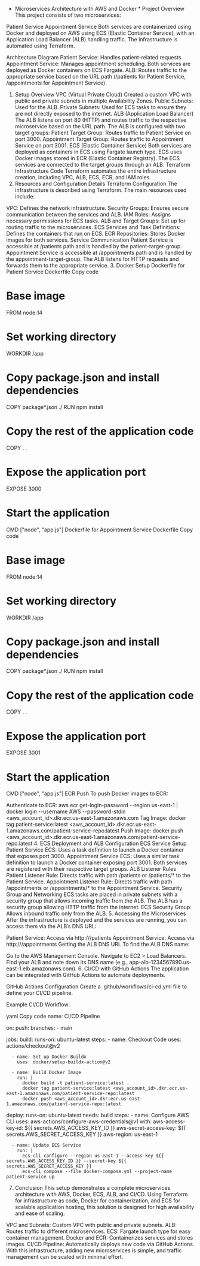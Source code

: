 * Microservices Architecture with AWS and Docker
       * Project Overview
This project consists of two microservices:

Patient Service
Appointment Service
Both services are containerized using Docker and deployed on AWS using ECS (Elastic Container Service), with an Application Load Balancer (ALB) handling traffic. The infrastructure is automated using Terraform.

Architecture Diagram
Patient Service: Handles patient-related requests.
Appointment Service: Manages appointment scheduling.
Both services are deployed as Docker containers on ECS Fargate.
ALB: Routes traffic to the appropriate service based on the URL path (/patients for Patient Service, /appointments for Appointment Service).
1. Setup Overview
VPC (Virtual Private Cloud)
Created a custom VPC with public and private subnets in multiple Availability Zones.
Public Subnets: Used for the ALB.
Private Subnets: Used for ECS tasks to ensure they are not directly exposed to the internet.
ALB (Application Load Balancer)
The ALB listens on port 80 (HTTP) and routes traffic to the respective microservice based on the URL path.
The ALB is configured with two target groups:
Patient Target Group: Routes traffic to Patient Service on port 3000.
Appointment Target Group: Routes traffic to Appointment Service on port 3001.
ECS (Elastic Container Service)
Both services are deployed as containers in ECS using Fargate launch type.
ECS uses Docker images stored in ECR (Elastic Container Registry).
The ECS services are connected to the target groups through an ALB.
Terraform Infrastructure Code
Terraform automates the entire infrastructure creation, including VPC, ALB, ECS, ECR, and IAM roles.
2. Resources and Configuration Details
Terraform Configuration
The infrastructure is described using Terraform. The main resources used include:

VPC: Defines the network infrastructure.
Security Groups: Ensures secure communication between the services and ALB.
IAM Roles: Assigns necessary permissions for ECS tasks.
ALB and Target Groups: Set up for routing traffic to the microservices.
ECS Services and Task Definitions: Defines the containers that run on ECS.
ECR Repositories: Stores Docker images for both services.
Service Communication
Patient Service is accessible at /patients path and is handled by the patient-target-group.
Appointment Service is accessible at /appointments path and is handled by the appointment-target-group.
The ALB listens for HTTP requests and forwards them to the appropriate service.
3. Docker Setup
Dockerfile for Patient Service
Dockerfile
Copy code
# Base image
FROM node:14

# Set working directory
WORKDIR /app

# Copy package.json and install dependencies
COPY package*.json ./
RUN npm install

# Copy the rest of the application code
COPY . .

# Expose the application port
EXPOSE 3000

# Start the application
CMD ["node", "app.js"]
Dockerfile for Appointment Service
Dockerfile
Copy code
# Base image
FROM node:14

# Set working directory
WORKDIR /app

# Copy package.json and install dependencies
COPY package*.json ./
RUN npm install

# Copy the rest of the application code
COPY . .

# Expose the application port
EXPOSE 3001

# Start the application
CMD ["node", "app.js"]
ECR Push
To push Docker images to ECR:

Authenticate to ECR: aws ecr get-login-password --region us-east-1 | docker login --username AWS --password-stdin <aws_account_id>.dkr.ecr.us-east-1.amazonaws.com
Tag Image: docker tag patient-service:latest <aws_account_id>.dkr.ecr.us-east-1.amazonaws.com/patient-service-repo:latest
Push Image: docker push <aws_account_id>.dkr.ecr.us-east-1.amazonaws.com/patient-service-repo:latest
4. ECS Deployment and ALB Configuration
ECS Service Setup
Patient Service ECS: Uses a task definition to launch a Docker container that exposes port 3000.
Appointment Service ECS: Uses a similar task definition to launch a Docker container exposing port 3001.
Both services are registered with their respective target groups.
ALB Listener Rules
Patient Listener Rule: Directs traffic with path /patients or /patients/* to the Patient Service.
Appointment Listener Rule: Directs traffic with path /appointments or /appointments/* to the Appointment Service.
Security Group and Networking
ECS tasks are placed in private subnets with a security group that allows incoming traffic from the ALB.
The ALB has a security group allowing HTTP traffic from the internet.
ECS Security Group: Allows inbound traffic only from the ALB.
5. Accessing the Microservices
After the infrastructure is deployed and the services are running, you can access them via the ALB’s DNS URL:

Patient Service: Access via http://<ALB-DNS-Name>/patients
Appointment Service: Access via http://<ALB-DNS-Name>/appointments
Getting the ALB DNS URL
To find the ALB DNS name:

Go to the AWS Management Console.
Navigate to EC2 > Load Balancers.
Find your ALB and note down its DNS name (e.g., app-alb-1234567890.us-east-1.elb.amazonaws.com).
6. CI/CD with GitHub Actions
The application can be integrated with GitHub Actions to automate deployments.

GitHub Actions Configuration
Create a .github/workflows/ci-cd.yml file to define your CI/CD pipeline.

Example CI/CD Workflow:

yaml
Copy code
name: CI/CD Pipeline

on:
  push:
    branches:
      - main

jobs:
  build:
    runs-on: ubuntu-latest
    steps:
      - name: Checkout Code
        uses: actions/checkout@v2

      - name: Set up Docker Buildx
        uses: docker/setup-buildx-action@v2

      - name: Build Docker Image
        run: |
          docker build -t patient-service:latest .
          docker tag patient-service:latest <aws_account_id>.dkr.ecr.us-east-1.amazonaws.com/patient-service-repo:latest
          docker push <aws_account_id>.dkr.ecr.us-east-1.amazonaws.com/patient-service-repo:latest

  deploy:
    runs-on: ubuntu-latest
    needs: build
    steps:
      - name: Configure AWS CLI
        uses: aws-actions/configure-aws-credentials@v1
        with:
          aws-access-key-id: ${{ secrets.AWS_ACCESS_KEY_ID }}
          aws-secret-access-key: ${{ secrets.AWS_SECRET_ACCESS_KEY }}
          aws-region: us-east-1

      - name: Update ECS Service
        run: |
          ecs-cli configure --region us-east-1 --access-key ${{ secrets.AWS_ACCESS_KEY_ID }} --secret-key ${{ secrets.AWS_SECRET_ACCESS_KEY }}
          ecs-cli compose --file docker-compose.yml --project-name patient-service up
7. Conclusion
This setup demonstrates a complete microservices architecture with AWS, Docker, ECS, ALB, and CI/CD. Using Terraform for infrastructure as code, Docker for containerization, and ECS for scalable application hosting, this solution is designed for high availability and ease of scaling.

VPC and Subnets: Custom VPC with public and private subnets.
ALB: Routes traffic to different microservices.
ECS: Fargate launch type for easy container management.
Docker and ECR: Containerizes services and stores images.
CI/CD Pipeline: Automatically deploys new code via GitHub Actions.
With this infrastructure, adding new microservices is simple, and traffic management can be scaled with minimal effort.